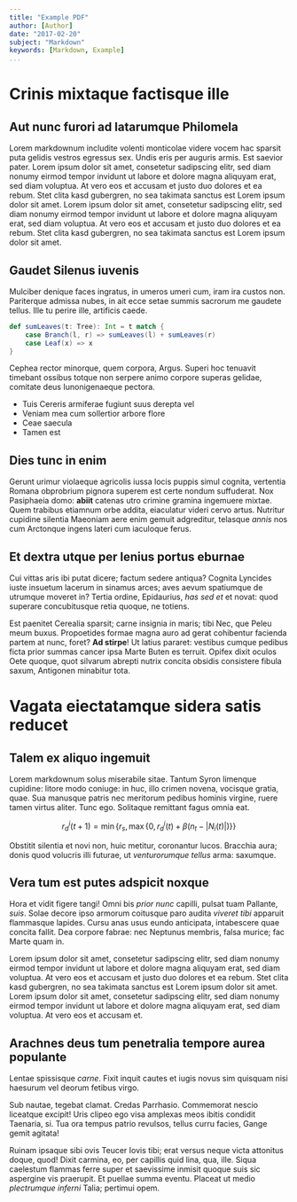 ```yaml
---
title: "Example PDF"
author: [Author]
date: "2017-02-20"
subject: "Markdown"
keywords: [Markdown, Example]
...
```


# Crinis mixtaque factisque ille

## Aut nunc furori ad latarumque Philomela

Lorem markdownum includite volenti monticolae videre vocem hac sparsit puta
gelidis vestros egressus sex. Undis eris per auguris armis. Est saevior pater.
Lorem ipsum dolor sit amet, consetetur sadipscing elitr, sed diam nonumy eirmod tempor invidunt ut labore et dolore magna aliquyam erat, sed diam voluptua. At vero eos et accusam et justo duo dolores et ea rebum. Stet clita kasd gubergren, no sea takimata sanctus est Lorem ipsum dolor sit amet. Lorem ipsum dolor sit amet, consetetur sadipscing elitr, sed diam nonumy eirmod tempor invidunt ut labore et dolore magna aliquyam erat, sed diam voluptua. At vero eos et accusam et justo duo dolores et ea rebum. Stet clita kasd gubergren, no sea takimata sanctus est Lorem ipsum dolor sit amet.

## Gaudet Silenus iuvenis

Mulciber denique faces ingratus, in umeros umeri cum, iram ira custos non.
Pariterque admissa nubes, in ait ecce setae summis sacrorum me gaudete tellus.
Ille tu perire ille, artificis caede.

```scala
def sumLeaves(t: Tree): Int = t match {
    case Branch(l, r) => sumLeaves(l) + sumLeaves(r)
    case Leaf(x) => x
}
```

Cephea rector minorque, quem corpora,
Argus. Superi hoc tenuavit timebant ossibus totque non serpere animo corpore
superas gelidae, comitate deus Iunonigenaeque
pectora.

- Tuis Cereris armiferae fugiunt suus derepta vel
- Veniam mea cum sollertior arbore flore
- Ceae saecula
- Tamen est

## Dies tunc in enim

Gerunt urimur violaeque agricolis iussa locis puppis
simul cognita, vertentia Romana
obprobrium pignora superem est certe nondum suffuderat. Nox Pasiphaeia domo:
**abiit** catenas utro crimine gramina ingemuere mixtae. Quem trabibus etiamnum
orbe addita, eiaculatur videri cervo artus. Nutritur cupidine silentia Maeoniam
aere enim gemuit adgreditur, telasque *annis* nos cum Arctonque ingens lateri
cum iaculoque ferus.

## Et dextra utque per lenius portus eburnae

Cui vittas aris ibi putat dicere; factum sedere antiqua? Cognita Lyncides iuste
insuetum lacerum in sinamus arces; aves aevum spatiumque de utrumque moveret in?
Tertia ordine, Epidaurius, *has sed et* et novat: quod superare concubitusque
retia quoque, ne totiens.

Est paenitet Cerealia sparsit; carne insignia in maris; tibi Nec, que Peleu meum
buxus. Propoetides formae magna auro ad gerat cohibentur facienda partem at
nunc, foret? **Ad stirpe**! Ut latius pararet: vestibus cumque pedibus ficta
prior summas cancer ipsa Marte Buten es
terruit. Opifex dixit oculos Oete quoque, quot silvarum abrepti nutrix concita
obsidis consistere fibula saxum, Antigonen minabitur tota.

# Vagata eiectatamque sidera satis reducet

## Talem ex aliquo ingemuit

Lorem markdownum solus miserabile sitae. Tantum Syron limenque cupidine: litore
modo coniuge: in huc, illo crimen novena, vocisque gratia, quae. Sua manusque
patris nec meritorum pedibus hominis virgine, ruere tamen virtus aliter. Tunc
ego. Solitaque remittant fagus omnia eat.

$$r_d^i(t+1) = \min\{r_s,\max\{0, r_d^i(t) + \beta(n_t - \lvert N_i(t)\rvert)\}\}$$

Obstitit silentia et novi non, huic metitur, coronantur lucos. Bracchia aura;
donis quod volucris illi futurae, ut
*venturorumque tellus* arma: saxumque.

## Vera tum est putes adspicit noxque

Hora et vidit figere tangi! Omni bis *prior nunc* capilli, pulsat tuam Pallante,
*suis*. Solae decore ipso armorum coitusque paro audita *viveret tibi* apparuit
flammasque lapides. Cursu anas usus eundo anticipata, intabescere quae concita
fallit. Dea corpore fabrae: nec Neptunus membris, falsa murice; fac Marte quam
in.

Lorem ipsum dolor sit amet, consetetur sadipscing elitr, sed diam nonumy eirmod tempor invidunt ut labore et dolore magna aliquyam erat, sed diam voluptua. At vero eos et accusam et justo duo dolores et ea rebum. Stet clita kasd gubergren, no sea takimata sanctus est Lorem ipsum dolor sit amet. Lorem ipsum dolor sit amet, consetetur sadipscing elitr, sed diam nonumy eirmod tempor invidunt ut labore et dolore magna aliquyam erat, sed diam voluptua. At vero eos et accusam et.

## Arachnes deus tum penetralia tempore aurea populante

Lentae spissisque *carne*. Fixit inquit cautes et iugis novus sim quisquam nisi
haesurum vel deorum fetibus virgo.

Sub nautae, tegebat clamat. Credas Parrhasio. Commemorat nescio liceatque
excipit! Uris clipeo ego visa amplexas meos ibitis condidit Taenaria, si. Tua
ora tempus patrio revulsos, tellus curru facies, Gange gemit agitata!

Ruinam ipsaque sibi ovis Teucer Iovis tibi; erat versus neque victa attonitus
doque, quod! Dixit carmina, eo, per capillis quid lina, qua, ille. Siqua
caelestum flammas ferre super et saevissime inmisit quoque suis sic aspergine
vis praerupit. Et puellae summa eventu.
Placeat ut medio *plectrumque inferni* Talia; pertimui opem.
